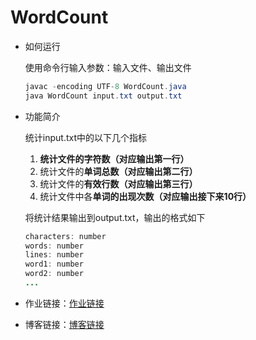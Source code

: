# WordCount

- 如何运行

  使用命令行输入参数：输入文件、输出文件

  ```java
  javac -encoding UTF-8 WordCount.java
  java WordCount input.txt output.txt
  ```

- 功能简介

  统计input.txt中的以下几个指标

  1. **统计文件的字符数（对应输出第一行）**
  2. 统计文件的**单词总数（对应输出第二行）**
  3. 统计文件的**有效行数（对应输出第三行）**
  4. 统计文件中各**单词的出现次数（对应输出接下来10行）**

  将统计结果输出到output.txt，输出的格式如下

  ```java
  characters: number
  words: number
  lines: number
  word1: number
  word2: number
  ...
  ```

- 作业链接：[作业链接](https://edu.cnblogs.com/campus/fzu/2021SpringSoftwareEngineeringPractice/homework/11740)

- 博客链接：[博客链接](https://www.cnblogs.com/zsp1026/)





